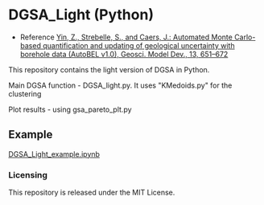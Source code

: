 # DGSA_Light (Python)
* Reference [Yin, Z., Strebelle, S., and Caers, J.: Automated Monte Carlo-based quantification and updating of geological uncertainty with borehole data (AutoBEL v1.0), Geosci. Model Dev., 13, 651–672](https://www.geosci-model-dev.net/13/651/2020/gmd-13-651-2020.html)
<p> This repository contains the light version of DGSA in Python.
<p> Main DGSA function - DGSA_light.py. It uses "KMedoids.py" for the clustering
<p> Plot results - using gsa_pareto_plt.py

## Example
[DGSA_Light_example.ipynb](https://github.com/SCRFpublic/DGSA_Light/blob/master/DGSA_Light_example.ipynb)

  
### Licensing
This repository is released under the MIT License.
